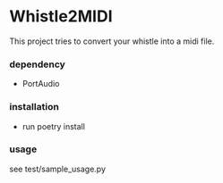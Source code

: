 # Whistle2MIDI

This project tries to convert your whistle into a midi file.

### dependency
- PortAudio 

### installation

- run poetry install

### usage 

see test/sample_usage.py 

